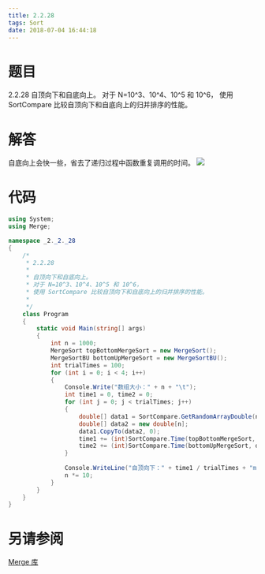 ```yaml
---
title: 2.2.28
tags: Sort
date: 2018-07-04 16:44:18
---
```


# 题目

2.2.28
自顶向下和自底向上。 
对于 N=10^3、10^4、10^5 和 10^6， 
使用 SortCompare 比较自顶向下和自底向上的归并排序的性能。

# 解答

自底向上会快一些，省去了递归过程中函数重复调用的时间。
![](./1.png)

# 代码

```csharp
using System;
using Merge;

namespace _2._2._28
{
    /*
     * 2.2.28
     * 
     * 自顶向下和自底向上。
     * 对于 N=10^3、10^4、10^5 和 10^6，
     * 使用 SortCompare 比较自顶向下和自底向上的归并排序的性能。
     * 
     */
    class Program
    {
        static void Main(string[] args)
        {
            int n = 1000;
            MergeSort topBottomMergeSort = new MergeSort();
            MergeSortBU bottomUpMergeSort = new MergeSortBU();
            int trialTimes = 100;
            for (int i = 0; i < 4; i++)
            {
                Console.Write("数组大小：" + n + "\t");
                int time1 = 0, time2 = 0;
                for (int j = 0; j < trialTimes; j++)
                {
                    double[] data1 = SortCompare.GetRandomArrayDouble(n);
                    double[] data2 = new double[n];
                    data1.CopyTo(data2, 0);
                    time1 += (int)SortCompare.Time(topBottomMergeSort, data1);
                    time2 += (int)SortCompare.Time(bottomUpMergeSort, data2);
                }
                
                Console.WriteLine("自顶向下：" + time1 / trialTimes + "ms\t自底向上：" + time2 / trialTimes + "ms");
                n *= 10;
            }
        }
    }
}
```

# 另请参阅

[Merge 库](https://alg4.ikesnowy.com/docs/api/Merge.html)